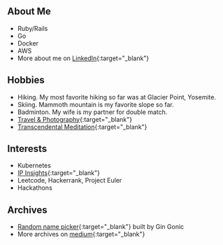 ## About Me
- Ruby/Rails
- Go
- Docker
- AWS
- More about me on [LinkedIn](https://www.linkedin.com/in/kurounseung){:target="_blank"}

## Hobbies
- Hiking. My most favorite hiking so far was at Glacier Point, Yosemite.
- Skiing. Mammoth mountain is my favorite slope so far.
- Badminton. My wife is my partner for double match.
- [Travel & Photography](https://www.instagram.com/kuroun/){:target="_blank"}
- [Transcendental Meditation](https://www.tm.org/){:target="_blank"}

## Interests
- Kubernetes
- [IP Insights](https://docs.aws.amazon.com/sagemaker/latest/dg/ip-insights.html){:target="_blank"}
- Leetcode, Hackerrank, Project Euler
- Hackathons

## Archives
- [Random name picker](http://names-service.pololibro.com/names/rolling-dice){:target="_blank"} built by Gin Gonic
- More archives on [medium](https://kuroun-seung.medium.com){:target="_blank"}


